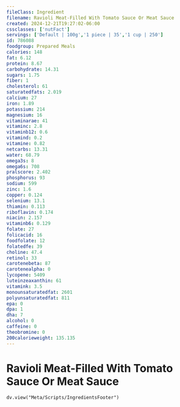 ```yaml
---
fileClass: Ingredient
filename: Ravioli Meat-Filled With Tomato Sauce Or Meat Sauce
created: 2024-12-21T19:27:02-06:00
cssclasses: ['nutFact']
servings: ['Default | 100g','1 piece | 35','1 cup | 250']
id: 786088
foodgroup: Prepared Meals
calories: 148
fat: 6.12
protein: 8.67
carbohydrate: 14.31
sugars: 1.75
fiber: 1
cholesterol: 61
saturatedfats: 2.019
calcium: 27
iron: 1.89
potassium: 214
magnesium: 16
vitaminarae: 41
vitaminc: 2.8
vitaminb12: 0.6
vitamind: 0.2
vitamine: 0.82
netcarbs: 13.31
water: 68.79
omega3s: 8
omega6s: 708
pralscore: 2.402
phosphorus: 93
sodium: 599
zinc: 1.6
copper: 0.124
selenium: 13.1
thiamin: 0.113
riboflavin: 0.174
niacin: 2.157
vitaminb6: 0.129
folate: 27
folicacid: 16
foodfolate: 12
folatedfe: 39
choline: 47.4
retinol: 33
carotenebeta: 87
carotenealpha: 0
lycopene: 5409
luteinzeaxanthin: 61
vitamink: 3.5
monounsaturatedfat: 2601
polyunsaturatedfat: 811
epa: 0
dpa: 1
dha: 7
alcohol: 0
caffeine: 0
theobromine: 0
200calorieweight: 135.135
---
```


# Ravioli Meat-Filled With Tomato Sauce Or Meat Sauce

```dataviewjs
dv.view("Meta/Scripts/IngredientsFooter")
```